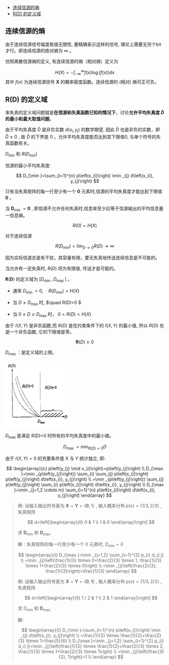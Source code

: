 - [连续信源的熵](#连续信源的熵)
- [R(D) 的定义域](#rd-的定义域)


## 连续信源的熵

由于连续信源信号幅度取值无限性, 要精确表示这样的信号, 理论上需要无穷个bit才行。即连续信源的绝对熵为  $\infty$  。

仿照离散信源熵的定义, 有连续信源的熵（相对熵）定义为


$$
H(X)=-\int_{-\infty}^{\infty} f(x) \log (f(x)) d x
$$
其中  $f(x)$  为连续信源信号  $\mathbf{X}$  的概率密度函数。连续信源的 (相对) 熵可正可负。

## R(D) 的定义域

率失真的定义域问题就是**在信源和失真函数已知的情况下**，讨论**允许平均失真度  $\bar{D}$  的最小和最大取值问题**。

由于平均失真度  $\bar{D}$  是非负实数  $d\left(x_{i}, y_{j}\right)$  的数学期望, 因此  $\bar{D}$  也是非负的实数，即  $\bar{D} \geq 0$ , 故  $\bar{D}$  的下界是 0 。允许平均失真度能否达到其下限值0, 与单个符号的失真函数有关。

$D_{\min }$  和  $R\left(D_{\min }\right)$ 

信源的最小平均失真度:


$$
D_{\min }=\sum_{i=1}^{n} p\left(x_{i}\right) \min _{j} d\left(x_{i}, y_{j}\right)
$$


只有当失真矩阵的每一行至少有一个  $\mathbf{0}$  元素时,信源的平均失真度才能达到下限值  $\mathbf{0}$  。

当  $\boldsymbol{D}_{\text {min }}=\mathbf{0}$ , 即信源不允许任何失真时,信息率至少应等于信源输出的平均信息量一信息熵。


$$
R(0)=H(X)
$$


对于连续信源


$$
R\left(D_{\min }\right)=\lim _{D \rightarrow 0} R(D) \rightarrow \infty
$$


因为实际信道总是有干扰，其容量有限，要无失真地传送连续信息是不可能的。

当允许有一定失真时,  $R(D)$  将为有限值, 传送才是可能的。

$\mathbf{R}(\mathbf{D})$  的定义域为  $[D_{\text {min }}, D_{\text {max }}]$  。

+ 通常  $D_{\text {min }}=0, \quad R\left(D_{\min }\right)=H(X)$ 

+ 当  $D \geq D_{\text {max }}$  时,  $\quad R(D)=0 $
+ 当  $0 \leq D \leq D_{\text {max }}$  时，  $0\lt R(D)\lt H(X)$ 

由于  $I(X, Y)$  是非负函数,而  $R(D)$  是在约束条件下的  $I(X, Y)$  的最小值, 所以  $R(D)$  也是一个非负函数, 它的下限值是零。


$$
\boldsymbol{R}(D) \geq 0
$$


 $D_{\text {max }}$  ：是定义域的上限。

![](https://raw.githubusercontent.com/timerring/picgo/master/picbed/image-20230207173051529.png)

 $D_{\text {max }}$  是满足  R(D)=0  时所有的平均失真度中的最小值。



$$
D_{\text {max }}=\min _{R(D)=0} D
$$



由于  $I(X, Y)=0$  的充要条件是  X  与  Y  统计独立, 即:



$$
\begin{array}{c}
p\left(y_{j} \mid x_{i}\right)=p\left(y_{j}\right) \\
D_{\max }=\min _{p\left(y_{j}\right)} \sum_{i} \sum_{j} p\left(x_{i}\right) p\left(y_{j}\right) d\left(x_{i}, y_{j}\right) \\
=\min _{p\left(y_{j}\right)} \sum_{j} p\left(y_{j}\right) \sum_{i} p\left(x_{i}\right) d\left(x_{i}, y_{j}\right) \\
D_{\max }=\min _{j=1,2 \cdots m} \sum_{i=1}^{n} p\left(x_{i}\right) d\left(x_{i}, y_{j}\right)
\end{array}
$$



> 例: 设输入输出符号表为  $\mathbf{X}=\mathbf{Y}=\{\mathbf{0}, 1\}$ , 输入概率分布  $p(x)=\{1 / 3,2 / 3\}$ , 失真矩阵
>
>
> $$
> d=\left[\begin{array}{ll}
> 0 & 1 \\
> 1 & 0
> \end{array}\right]
> $$
>
>
> 求  $\mathbf{D}_{\min }$  和  $\mathbf{D}_{\max }$ 
>
> 解：失真矩阵的每一行至少有一个 0 元素时,  $D_{\min }=0$ 
>
>
> $$
> \begin{array}{l}
> D_{\max }=\min _{j=1,2} \sum_{i=1}^{2} p_{i} d_{i j} \\
> =\min _{j}\left(\frac{1}{3} \times 0+\frac{2}{3} \times 1, \frac{1}{3} \times 1+\frac{2}{3} \times 0\right) \\
> =\min _{j}\left(\frac{2}{3}, \frac{1}{3}\right)=\frac{1}{3}
> \end{array}
> $$



> 例: 设输入输出符号表为  $\mathbf{X}=\mathbf{Y}=\{\mathbf{0}, \mathbf{1}\}$ , 输入概率分布  $p(x)=\{1 / 3,2 / 3\}$ , 失真矩阵
>
>
> $$
> d=\left[\begin{array}{ll}
> 1 / 2 & 1 \\
> 2 & 1
> \end{array}\right]
> $$
>
> 
>
>
> 求  $D_{\min }$  和  $\mathbf{D}_{\text {max }}$ 
>
> 解: 
>
> 
>
> $$
> \begin{array}{l}
> D_{\min }=\sum_{i=1}^{n} p\left(x_{i}\right) \min _{j} d\left(x_{i}, y_{j}\right) \\
> =\frac{1}{3} \times \frac{1}{2}+\frac{2}{3} \times 1=\frac{5}{6} \\
> D_{\max }=\min _{j=1,2} \sum_{i=1}^{2} p_{i} d_{i j}=\min _{j}\left(\frac{1}{3} \times \frac{1}{2}+\frac{2}{3} \times 2, \frac{1}{3} \times 1+\frac{2}{3} \times 1\right) \\
> =\min _{j}\left(\frac{3}{2}, 1\right)=1 \\
> \end{array}
> $$
